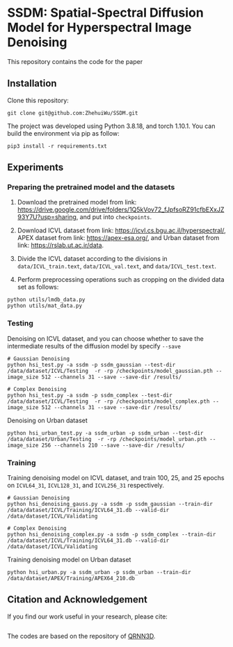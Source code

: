 # SSDM: Spatial-Spectral Diffusion Model for Hyperspectral Image Denoising

This repository contains the code for the paper

<!-- [Arxiv]()  -->


## Installation
Clone this repository:

```
git clone git@github.com:ZhehuiWu/SSDM.git
```

The project was developed using Python 3.8.18, and torch 1.10.1. You can build the environment via pip as follow:

```
pip3 install -r requirements.txt
```
## Experiments

### Preparing the pretrained model and the datasets
1. Download the pretrained model from link: https://drive.google.com/drive/folders/1Q5kVov72_fJpfsoRZ91cfbEXxJZ93Y7U?usp=sharing, and put into ```checkpoints```.

2. Download ICVL dataset from link: https://icvl.cs.bgu.ac.il/hyperspectral/, APEX dataset from link: https://apex-esa.org/, and Urban dataset from link:  https://rslab.ut.ac.ir/data. 

3. Divide the ICVL dataset according to the divisions in ```data/ICVL_train.text```, ```data/ICVL_val.text```, and ```data/ICVL_test.text```.

4. Perform preprocessing operations such as cropping on the divided data set as follows:

```
python utils/lmdb_data.py
python utils/mat_data.py
```

### Testing
Denoising on ICVL dataset, and you can choose whether to save the intermediate results of the diffusion model by specify ```--save```

```
# Gaussian Denoising
python hsi_test.py -a ssdm -p ssdm_gaussian --test-dir /data/dataset/ICVL/Testing  -r -rp /checkpoints/model_gaussian.pth --image_size 512 --channels 31 --save --save-dir /results/

# Complex Denoising
python hsi_test.py -a ssdm -p ssdm_complex --test-dir /data/dataset/ICVL/Testing  -r -rp /checkpoints/model_complex.pth --image_size 512 --channels 31 --save --save-dir /results/
```

Denoising on Urban dataset

```
python hsi_urban_test.py -a ssdm_urban -p ssdm_urban --test-dir /data/dataset/Urban/Testing  -r -rp /checkpoints/model_urban.pth --image_size 256 --channels 210 --save --save-dir /results/
```


### Training
Training denoising model on ICVL dataset, and train 100, 25, and 25 epochs on ```ICVL64_31```, ```ICVL128_31```, and ```ICVL256_31``` respectively.

```
# Gaussian Denoising
python hsi_denoising_gauss.py -a ssdm -p ssdm_gaussian --train-dir /data/dataset/ICVL/Training/ICVL64_31.db --valid-dir /data/dataset/ICVL/Validating 

# Complex Denoising
python hsi_denoising_complex.py -a ssdm -p ssdm_complex --train-dir /data/dataset/ICVL/Training/ICVL64_31.db --valid-dir /data/dataset/ICVL/Validating 
```

Training denoising model on Urban dataset

```
python hsi_urban.py -a ssdm_urban -p ssdm_urban --train-dir /data/dataset/APEX/Training/APEX64_210.db 
```

## Citation and Acknowledgement

If you find our work useful in your research, please cite:

```

```

The codes are based on the repository of [QRNN3D](https://github.com/Vandermode/QRNN3D).
